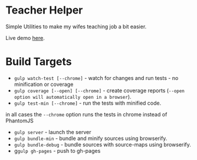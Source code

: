 Teacher Helper
==============
Simple Utilities to make my wifes teaching job a bit easier.

Live demo [here](http://jamestalmage.github.io/teacher-helper/).

Build Targets
=============

 * `gulp watch-test [--chrome]` - watch for changes and run tests - no minification or coverage
 * `gulp coverage [--open] [--chrome]` - create coverage reports (`--open option will automatically open in a browser`).
 * `gulp test-min [--chrome]` - run the tests with minified code.

in all cases the `--chrome` option runs the tests in chrome instead of PhantomJS

 * `gulp server` - launch the server
 * `gulp bundle-min` - bundle and minify sources using browserify.
 * `gulp bundle-debug` - bundle sources with source-maps using browserify.
 * g`gulp gh-pages` - push to gh-pages